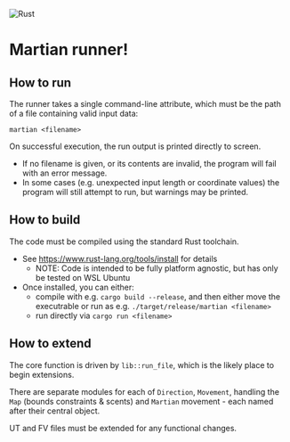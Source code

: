 ![Rust](https://github.com/acemuzzy/martian/actions/workflows/rust.yml/badge.svg)

# Martian runner!

## How to run

The runner takes a single command-line attribute, which must be the path of a file containing valid input data:

`martian <filename>`

On successful execution, the run output is printed directly to screen.
* If no filename is given, or its contents are invalid, the program will fail with an error message.
* In some cases (e.g. unexpected input length or coordinate values) the program will still attempt to run, but warnings may be printed.

## How to build

The code must be compiled using the standard Rust toolchain.
* See https://www.rust-lang.org/tools/install for details
  * NOTE: Code is intended to be fully platform agnostic, but has only be tested on WSL Ubuntu
* Once installed, you can either:
  * compile with e.g. `cargo build --release`, and then either move the executrable or run as e.g. `./target/release/martian <filename>`
  * run directly via `cargo run <filename>`

## How to extend

The core function is driven by `lib::run_file`, which is the likely place to begin extensions.

There are separate modules for each of `Direction`, `Movement`, handling the `Map` (bounds constraints & scents) and `Martian` movement - each named after their central object.

UT and FV files must be extended for any functional changes.
